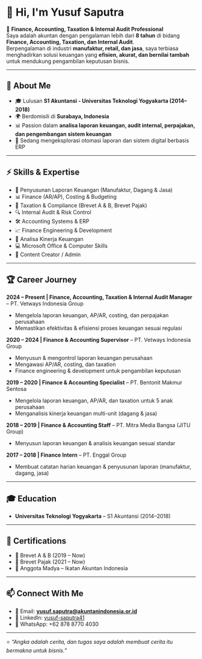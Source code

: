 # 👋 Hi, I'm Yusuf Saputra  

💼 **Finance, Accounting, Taxation & Internal Audit Professional**  
Saya adalah akuntan dengan pengalaman lebih dari **8 tahun** di bidang **Finance, Accounting, Taxation, dan Internal Audit**.  
Berpengalaman di industri **manufaktur, retail, dan jasa**, saya terbiasa menghadirkan solusi keuangan yang **efisien, akurat, dan bernilai tambah** untuk mendukung pengambilan keputusan bisnis.  

---

## 🧾 About Me
- 🎓 Lulusan **S1 Akuntansi - Universitas Teknologi Yogyakarta (2014–2018)**  
- 🌍 Berdomisili di **Surabaya, Indonesia**  
- 📊 Passion dalam **analisa laporan keuangan, audit internal, perpajakan, dan pengembangan sistem keuangan**  
- 🚀 Sedang mengeksplorasi otomasi laporan dan sistem digital berbasis ERP  

---

## ⚡ Skills & Expertise
- 📂 Penyusunan Laporan Keuangan (Manufaktur, Dagang & Jasa)  
- 📊 Finance (AR/AP), Costing & Budgeting  
- 🧾 Taxation & Compliance (Brevet A & B, Brevet Pajak)  
- 🔍 Internal Audit & Risk Control  
- 🛠️ Accounting Systems & ERP  
- 📈 Finance Engineering & Development  
- 🧮 Analisa Kinerja Keuangan  
- 💻 Microsoft Office & Computer Skills  
- 🎥 Content Creator / Admin  

---

## 🏆 Career Journey
**2024 – Present | Finance, Accounting, Taxation & Internal Audit Manager** – PT. Vetways Indonesia Group  
- Mengelola laporan keuangan, AP/AR, costing, dan perpajakan perusahaan  
- Memastikan efektivitas & efisiensi proses keuangan sesuai regulasi  

**2020 – 2024 | Finance & Accounting Supervisor** – PT. Vetways Indonesia Group  
- Menyusun & mengontrol laporan keuangan perusahaan  
- Mengawasi AP/AR, costing, dan taxation  
- Finance engineering & development untuk pengambilan keputusan  

**2019 – 2020 | Finance & Accounting Specialist** – PT. Bentonit Makmur Sentosa  
- Mengelola laporan keuangan, AP/AR, dan taxation untuk 5 anak perusahaan  
- Menganalisis kinerja keuangan multi-unit (dagang & jasa)  

**2018 – 2019 | Finance & Accounting Staff** – PT. Mitra Media Bangsa (JITU Group)  
- Menyusun laporan keuangan & analisis keuangan sesuai standar  

**2017 – 2018 | Finance Intern** – PT. Enggal Group  
- Membuat catatan harian keuangan & penyusunan laporan (manufaktur, dagang, jasa)  

---

## 🎓 Education
- **Universitas Teknologi Yogyakarta** – S1 Akuntansi (2014–2018)  

---

## 📜 Certifications
- 📌 Brevet A & B (2019 – Now)  
- 📌 Brevet Pajak (2021 – Now)  
- 📌 Anggota Madya – Ikatan Akuntan Indonesia  

---

## 📫 Connect With Me
- 📧 Email: **yusuf.saputra@akuntanindonesia.or.id**  
- 💼 LinkedIn: [yusuf-saputra41](https://linkedin.com/in/yusuf-saputra41)  
- 📱 WhatsApp: +62 878 8770 4030  

---

⭐ *“Angka adalah cerita, dan tugas saya adalah membuat cerita itu bermakna untuk bisnis.”*  
